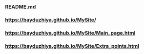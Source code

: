 ### README.md

### https://bayduzhiya.github.io/MySite/
### https://bayduzhiya.github.io/MySite/Main_page.html
### https://bayduzhiya.github.io/MySite/Extra_points.html
###
###
